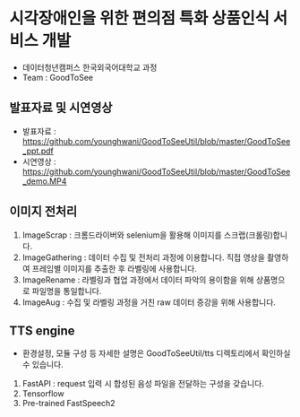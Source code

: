 # 시각장애인을 위한 편의점 특화 상품인식 서비스 개발

- 데이터청년캠퍼스 한국외국어대학교 과정
- Team : GoodToSee

## 발표자료 및 시연영상
- 발표자료 : https://github.com/younghwani/GoodToSeeUtil/blob/master/GoodToSee_ppt.pdf
- 시연영상 : https://github.com/younghwani/GoodToSeeUtil/blob/master/GoodToSee_demo.MP4

## 이미지 전처리
1. ImageScrap : 크롬드라이버와 selenium을 활용해 이미지를 스크랩(크롤링)합니다.
2. ImageGathering : 데이터 수집 및 전처리 과정에 이용합니다. 직접 영상을 촬영하여 프레임별 이미지를 추출한 후 라벨링에 사용합니다.
3. ImageRename : 라벨링과 협업 과정에서 데이터 파악의 용이함을 위해 상품명으로 파일명을 통일합니다.
4. ImageAug : 수집 및 라벨링 과정을 거친 raw 데이터 증강을 위해 사용합니다.

## TTS engine
- 환경설정, 모듈 구성 등 자세한 설명은 GoodToSeeUtil/tts 디렉토리에서 확인하실 수 있습니다.
1. FastAPI : request 입력 시 합성된 음성 파일을 전달하는 구성을 갖습니다.
2. Tensorflow
3. Pre-trained FastSpeech2
